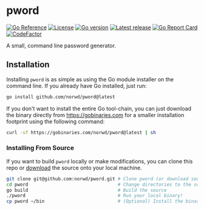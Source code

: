 # pword

[![Go Reference](https://pkg.go.dev/badge/github.com/norwd/pword.svg)](https://pkg.go.dev/github.com/norwd/pword)
[![License](https://img.shields.io/github/license/norwd/pword)](https://github.com/norwd/pword/blob/main/LICENSE)
[![Go version](https://img.shields.io/github/go-mod/go-version/norwd/pword)](https://github.com/norwd/pword/blob/main/go.mod)
[![Latest release](https://img.shields.io/github/v/release/norwd/pword?include_prereleases)](https://github.com/norwd/pword/releases)
[![Go Report Card](https://goreportcard.com/badge/github.com/norwd/pword)](https://goreportcard.com/report/github.com/norwd/pword)
[![CodeFactor](https://www.codefactor.io/repository/github/norwd/pword/badge)](https://www.codefactor.io/repository/github/norwd/pword)

A small, command line password generator.

## Installation

Installing `pword` is as simple as using the Go module installer on the command
line. If you already have Go installed, just run:

```sh
go install github.com/norwd/pword@latest
```

If you don't want to install the entire Go tool-chain, you can just download the
binary directly from https://gobinaries.com for a smaller installation footprint
using the following command:

```sh
curl -sf https://gobinaries.com/norwd/pword@latest | sh
```

### Installing From Source

If you want to build `pword` locally or make modifications, you can clone this
repo or [download](https://github.com/norwd/pword/archive/refs/heads/main.zip)
the source onto your local machine.

```sh
git clone git@github.com:norwd/pword.git # Clone pword (or download source zip)
cd pword                                 # Change directories to the source root
go build                                 # Build the source
./pword                                  # Run your local binary!
cp pword ~/bin                           # (Optional) Install the binary to your $PATH
```
